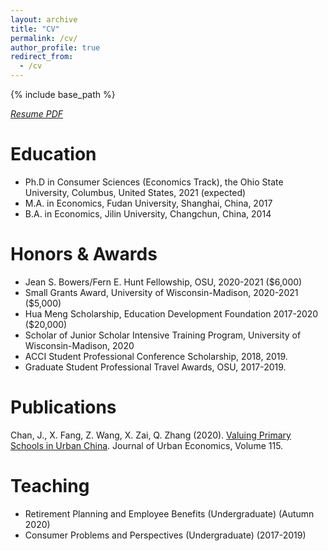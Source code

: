 ```yaml
---
layout: archive
title: "CV"
permalink: /cv/
author_profile: true
redirect_from:
  - /cv
---
```


{% include base_path %}

[*Resume PDF*](http://emmazai.github.io/files/CV-June.pdf)


Education
======
* Ph.D in Consumer Sciences (Economics Track), the Ohio State University, Columbus, United States, 2021 (expected)
* M.A. in Economics, Fudan University, Shanghai, China, 2017
* B.A. in Economics, Jilin University, Changchun, China, 2014


Honors & Awards
======
* Jean S. Bowers/Fern E. Hunt Fellowship, OSU, 2020-2021 ($6,000)
* Small Grants Award, University of Wisconsin-Madison, 2020-2021 ($5,000)
* Hua Meng Scholarship, Education Development Foundation 2017-2020 ($20,000)
* Scholar of Junior Scholar Intensive Training Program, University of Wisconsin-Madison, 2020
* ACCI Student Professional Conference Scholarship, 2018, 2019.
* Graduate Student Professional Travel Awards, OSU, 2017-2019.

  
Publications
======
Chan, J., X. Fang, Z. Wang, X. Zai, Q. Zhang (2020). [Valuing Primary Schools in Urban China](https://emmazai.github.io/research/). Journal of Urban Economics, Volume 115.
  
  
Teaching
======
* Retirement Planning and Employee Benefits (Undergraduate) (Autumn 2020)
* Consumer Problems and Perspectives (Undergraduate) (2017-2019)
  
